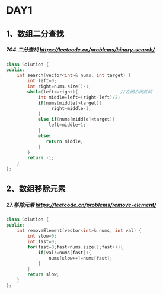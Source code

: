 # DAY1

## 1、数组二分查找

##### 704.二分查找    https://leetcode.cn/problems/binary-search/

```c++
class Solution {
public:
    int search(vector<int>& nums, int target) {
        int left=0;
        int right=nums.size()-1;
        while(left<=right){                //左闭右闭区间
            int middle=left+(right-left)/2;
            if(nums[middle]>target){
                 right=middle-1;
            }
            else if(nums[middle]<target){
                left=middle+1;
            }
            else{
               return middle; 
            }
        }
        return -1;
    }
};
```

## 2、数组移除元素

##### 27.移除元素    https://leetcode.cn/problems/remove-element/ 

```c++
class Solution {
public:
    int removeElement(vector<int>& nums, int val) {
        int slow=0;
        int fast=0;
        for(fast=0;fast<nums.size();fast++){
            if(val!=nums[fast]){
                nums[slow++]=nums[fast];
            }
        }
        return slow;
    }
};
```

